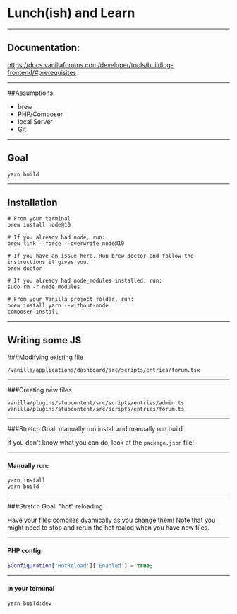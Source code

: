 # Lunch(ish) and Learn

---

## Documentation:

https://docs.vanillaforums.com/developer/tools/building-frontend/#prerequisites

---

##Assumptions:

- brew
- PHP/Composer
- local Server
- Git

---

## Goal

`yarn build`

---

## Installation
```
# From your terminal
brew install node@10

# If you already had node, run:
brew link --force --overwrite node@10

# If you have an issue here, Run brew doctor and follow the instructions it gives you.
brew doctor

# If you already had node_modules installed, run:
sudo rm -r node_modules

# From your Vanilla project folder, run:
brew install yarn --without-node
composer install
```
---

## Writing some JS

###Modifying existing file

```
/vanilla/applications/dashboard/src/scripts/entries/forum.tsx 
```
---

###Creating new files

```
vanilla/plugins/stubcontent/src/scripts/entries/admin.ts
vanilla/plugins/stubcontent/src/scripts/entries/forum.ts
```
---

###Stretch Goal: manually run install and manually run build

If you don't know what you can do, look at the `package.json` file!

---

#### Manually run:
```
yarn install
yarn build
```

---

###Stretch Goal: "hot" reloading

Have your files compiles dyamically as you change them! Note that you might need to stop and rerun the hot realod when you have new files.

---

#### PHP config:
```php
$Configuration['HotReload']['Enabled'] = true;
```

---

#### in your terminal
```
yarn build:dev
```
